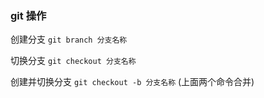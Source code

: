 ### git 操作
创建分支 ``git branch 分支名称``

切换分支 ``git checkout 分支名称``

创建并切换分支 ``git checkout -b 分支名称`` (上面两个命令合并)
